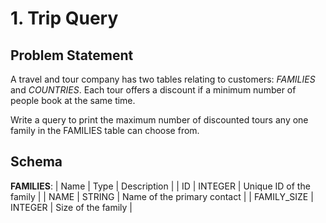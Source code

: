 # 1. Trip Query

## Problem Statement
A travel and tour company has two tables relating to customers: *FAMILIES* and *COUNTRIES*. Each tour offers a discount if a minimum number of people book at the same time.

Write a query to print the maximum number of discounted tours any one family in the FAMILIES table can choose from.

## Schema
**FAMILIES**:
| Name | Type | Description |
| ID | INTEGER | Unique ID of the family |
| NAME | STRING | Name of the primary contact |
| FAMILY_SIZE | INTEGER | Size of the family |
